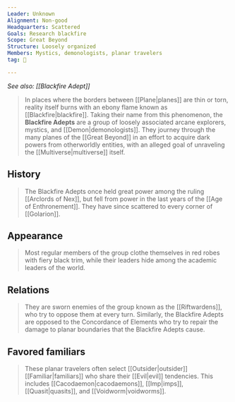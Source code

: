 ```yaml
---
Leader: Unknown
Alignment: Non-good
Headquarters: Scattered
Goals: Research blackfire
Scope: Great Beyond
Structure: Loosely organized
Members: Mystics, demonologists, planar travelers
tag: 👥

---
```


*See also: [[Blackfire Adept]]*
> In places where the borders between [[Plane|planes]] are thin or torn, reality itself burns with an ebony flame known as [[Blackfire|blackfire]]. Taking their name from this phenomenon, the **Blackfire Adepts** are a group of loosely associated arcane explorers,  mystics, and [[Demon|demonologists]]. They journey through the many planes of the [[Great Beyond]] in an effort to acquire dark powers from otherworldly entities, with an alleged goal of unraveling the [[Multiverse|multiverse]] itself.



## History

> The Blackfire Adepts once held great power among the ruling [[Arclords of Nex]], but fell from power in the last years of the [[Age of Enthronement]]. They have since scattered to every corner of [[Golarion]].


## Appearance

> Most regular members of the group clothe themselves in red robes with fiery black trim, while their leaders hide among the academic leaders of the world.


## Relations

> They are sworn enemies of the group known as the [[Riftwardens]], who try to oppose them at every turn. Similarly, the Blackfire Adepts are opposed to the Concordance of Elements who try to repair the damage to planar boundaries that the Blackfire Adepts cause.


## Favored familiars

> These planar travelers often select [[Outsider|outsider]] [[Familiar|familiars]] who share their [[Evil|evil]] tendencies. This includes [[Cacodaemon|cacodaemons]], [[Imp|imps]], [[Quasit|quasits]], and [[Voidworm|voidworms]].







